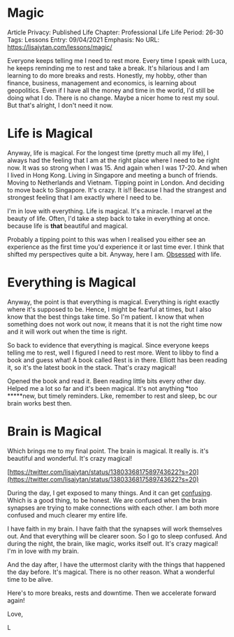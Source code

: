 # Magic

Article Privacy: Published
Life Chapter: Professional Life
Life Period: 26-30
Tags: Lessons
Entry: 09/04/2021
Emphasis: No
URL: https://lisajytan.com/lessons/magic/

Everyone keeps telling me I need to rest more. Every time I speak with Luca, he keeps reminding me to rest and take a break. It's hilarious and I am learning to do more breaks and rests. Honestly, my hobby, other than finance, business, management and economics, is learning about geopolitics. Even if I have all the money and time in the world, I'd still be doing what I do. There is no change. Maybe a nicer home to rest my soul. But that's alright, I don't need it now. 

# Life is Magical

Anyway, life is magical. For the longest time (pretty much all my life), I always had the feeling that I am at the right place where I need to be right now. It was so strong when I was 15. And again when I was 17-20. And when I lived in Hong Kong. Living in Singapore and meeting a bunch of friends. Moving to Netherlands and Vietnam. Tipping point in London. And deciding to move back to Singapore. It's crazy. It is!! Because I had the strangest and strongest feeling that I am exactly where I need to be. 

I'm in love with everything. Life is magical. It's a miracle. I marvel at the beauty of life. Often, I'd take a step back to take in everything at once. because life is **that** beautiful and magical. 

Probably a tipping point to this was when I realised you either see an experience as the first time you'd experience it or last time ever. I think that shifted my perspectives quite a bit. Anyway, here I am. [Obsessed](https://lisajytan.com/life/obsessed/) with life. 

# Everything is Magical

Anyway, the point is that everything is magical. Everything is right exactly where it's supposed to be. Hence, I might be fearful at times, but I also know that the best things take time. So I'm patient. I know that when something does not work out now, it means that it is not the right time now and it will work out when the time is right. 

So back to evidence that everything is magical. Since everyone keeps telling me to rest, well I figured I need to rest more. Went to libby to find a book and guess what! A book called Rest is in there. Elliott has been reading it, so it's the latest book in the stack. That's crazy magical! 

Opened the book and read it. Been reading little bits every other day. Helped me a lot so far and it's been magical. It's not anything *too *****new, but timely reminders. Like, remember to rest and sleep, bc our brain works best then. 

# Brain is Magical

Which brings me to my final point. The brain is magical. It really is. it's beautiful and wonderful. It's crazy magical!

[https://twitter.com/lisajytan/status/1380336817589743622?s=20](https://twitter.com/lisajytan/status/1380336817589743622?s=20)

During the day, I get exposed to many things. And it can get [confusing](https://lisajytan.com/lessons/confused/). Which is a good thing, to be honest. We are confused when the brain synapses are trying to make connections with each other. I am both more confused and much clearer my entire life. 

I have faith in my brain. I have faith that the synapses will work themselves out. And that everything will be clearer soon. So I go to sleep confused. And during the night, the brain, like magic, works itself out. It's crazy magical! I'm in love with my brain. 

And the day after, I have the uttermost clarity with the things that happened the day before. It's magical. There is no other reason. What a wonderful time to be alive.

Here's to more breaks, rests and downtime. Then we accelerate forward again! 

Love,

L
